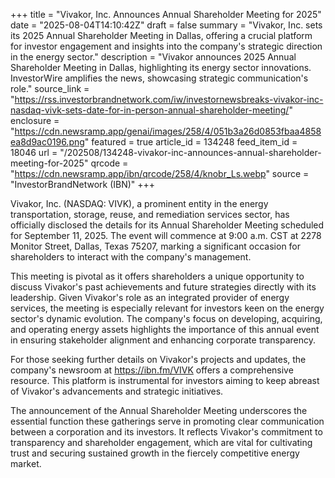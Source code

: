 +++
title = "Vivakor, Inc. Announces Annual Shareholder Meeting for 2025"
date = "2025-08-04T14:10:42Z"
draft = false
summary = "Vivakor, Inc. sets its 2025 Annual Shareholder Meeting in Dallas, offering a crucial platform for investor engagement and insights into the company's strategic direction in the energy sector."
description = "Vivakor announces 2025 Annual Shareholder Meeting in Dallas, highlighting its energy sector innovations. InvestorWire amplifies the news, showcasing strategic communication's role."
source_link = "https://rss.investorbrandnetwork.com/iw/investornewsbreaks-vivakor-inc-nasdaq-vivk-sets-date-for-in-person-annual-shareholder-meeting/"
enclosure = "https://cdn.newsramp.app/genai/images/258/4/051b3a26d0853fbaa4858ea8d9ac0196.png"
featured = true
article_id = 134248
feed_item_id = 18046
url = "/202508/134248-vivakor-inc-announces-annual-shareholder-meeting-for-2025"
qrcode = "https://cdn.newsramp.app/ibn/qrcode/258/4/knobr_Ls.webp"
source = "InvestorBrandNetwork (IBN)"
+++

<p>Vivakor, Inc. (NASDAQ: VIVK), a prominent entity in the energy transportation, storage, reuse, and remediation services sector, has officially disclosed the details for its Annual Shareholder Meeting scheduled for September 11, 2025. The event will commence at 9:00 a.m. CST at 2278 Monitor Street, Dallas, Texas 75207, marking a significant occasion for shareholders to interact with the company's management.</p><p>This meeting is pivotal as it offers shareholders a unique opportunity to discuss Vivakor's past achievements and future strategies directly with its leadership. Given Vivakor's role as an integrated provider of energy services, the meeting is especially relevant for investors keen on the energy sector's dynamic evolution. The company's focus on developing, acquiring, and operating energy assets highlights the importance of this annual event in ensuring stakeholder alignment and enhancing corporate transparency.</p><p>For those seeking further details on Vivakor's projects and updates, the company's newsroom at <a href='https://ibn.fm/VIVK' rel='nofollow' target='_blank'>https://ibn.fm/VIVK</a> offers a comprehensive resource. This platform is instrumental for investors aiming to keep abreast of Vivakor's advancements and strategic initiatives.</p><p>The announcement of the Annual Shareholder Meeting underscores the essential function these gatherings serve in promoting clear communication between a corporation and its investors. It reflects Vivakor's commitment to transparency and shareholder engagement, which are vital for cultivating trust and securing sustained growth in the fiercely competitive energy market.</p>